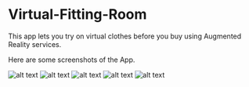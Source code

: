 # Virtual-Fitting-Room
This app lets you try on virtual clothes before you buy using Augmented Reality services. 

Here are some screenshots of the App.

![alt text](https://imgur.com/RkR4wwb)
![alt text](https://imgur.com/ZjzeKtk)
![alt text](https://imgur.com/zsWFECV)
![alt text](https://imgur.com/rxcWHCj)
![alt text](https://imgur.com/4DzyJmy)
